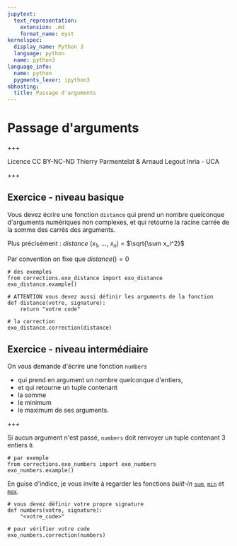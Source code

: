 ```yaml
---
jupytext:
  text_representation:
    extension: .md
    format_name: myst
kernelspec:
  display_name: Python 3
  language: python
  name: python3
language_info:
  name: python
  pygments_lexer: ipython3
nbhosting:
  title: Passage d'arguments
---
```


# Passage d'arguments

+++

<div class="licence">
<span>Licence CC BY-NC-ND</span>
<span>Thierry Parmentelat &amp; Arnaud Legout</span>
<span>Inria - UCA</span>
</div>

+++

## Exercice - niveau basique

Vous devez écrire une fonction `distance` qui prend un nombre quelconque d'arguments numériques non complexes, et qui retourne la racine carrée de la somme des carrés des arguments. 

Plus précisément :
$distance$ ($x_1$, ..., $x_n$) = $\sqrt{\sum x_i^2}$

Par convention on fixe que $distance() = 0$

```{code-cell} ipython3
# des exemples
from corrections.exo_distance import exo_distance
exo_distance.example()
```

```{code-cell} ipython3
# ATTENTION vous devez aussi définir les arguments de la fonction
def distance(votre, signature):
    return "votre code"
```

```{code-cell} ipython3
# la correction
exo_distance.correction(distance)
```

## Exercice - niveau intermédiaire

On vous demande d'écrire une fonction `numbers` 

* qui prend en argument un nombre quelconque d'entiers,
* et qui retourne un tuple contenant
 * la somme
 * le minimum
 * le maximum
de ses arguments.

+++

Si aucun argument n'est passé, `numbers` doit renvoyer un tuple contenant 3 entiers `0`.

```{code-cell} ipython3
# par exemple
from corrections.exo_numbers import exo_numbers
exo_numbers.example()
```

En guise d'indice, je vous invite à regarder les fonctions *built-in* [`sum`](https://docs.python.org/3/library/functions.html#sum), [`min`](https://docs.python.org/3/library/functions.html#min) et [`max`](https://docs.python.org/3/library/functions.html#max).

```{code-cell} ipython3
# vous devez définir votre propre signature
def numbers(votre, signature):
    "<votre_code>"
```

```{code-cell} ipython3
# pour vérifier votre code
exo_numbers.correction(numbers)
```
